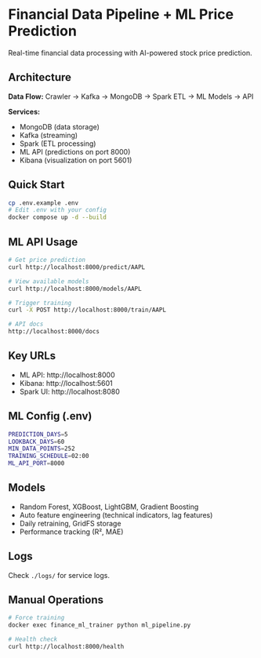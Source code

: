 # Financial Data Pipeline + ML Price Prediction

Real-time financial data processing with AI-powered stock price prediction.

## Architecture

**Data Flow:** Crawler → Kafka → MongoDB → Spark ETL → ML Models → API

**Services:**
- MongoDB (data storage)
- Kafka (streaming)
- Spark (ETL processing) 
- ML API (predictions on port 8000)
- Kibana (visualization on port 5601)

## Quick Start

```bash
cp .env.example .env
# Edit .env with your config
docker compose up -d --build
```

## ML API Usage

```bash
# Get price prediction
curl http://localhost:8000/predict/AAPL

# View available models  
curl http://localhost:8000/models/AAPL

# Trigger training
curl -X POST http://localhost:8000/train/AAPL

# API docs
http://localhost:8000/docs
```

## Key URLs
- ML API: http://localhost:8000
- Kibana: http://localhost:5601
- Spark UI: http://localhost:8080

## ML Config (.env)

```bash
PREDICTION_DAYS=5
LOOKBACK_DAYS=60
MIN_DATA_POINTS=252
TRAINING_SCHEDULE=02:00
ML_API_PORT=8000
```

## Models
- Random Forest, XGBoost, LightGBM, Gradient Boosting
- Auto feature engineering (technical indicators, lag features)
- Daily retraining, GridFS storage
- Performance tracking (R², MAE)

## Logs
Check `./logs/` for service logs.

## Manual Operations

```bash
# Force training
docker exec finance_ml_trainer python ml_pipeline.py

# Health check
curl http://localhost:8000/health
